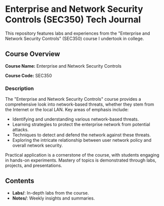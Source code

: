 # Enterprise and Network Security Controls (SEC350) Tech Journal

This repository features labs and experiences from the "Enterprise and Network Security Controls" (SEC350) course I undertook in college.

## Course Overview

**Course Name:** Enterprise and Network Security Controls

**Course Code:** SEC350

### Description

The "Enterprise and Network Security Controls" course provides a comprehensive look into network-based threats, whether they stem from the Internet or the local LAN. Key areas of emphasis include:

- Identifying and understanding various network-based threats.
- Learning strategies to protect the enterprise network from potential attacks.
- Techniques to detect and defend the network against these threats.
- Exploring the intricate relationship between user network policy and overall network security.

Practical application is a cornerstone of the course, with students engaging in hands-on experiments. Mastery of topics is demonstrated through labs, projects, and presentations.

## Contents

- **Labs/**: In-depth labs from the course.
- **Notes/**: Weekly insights and summaries.